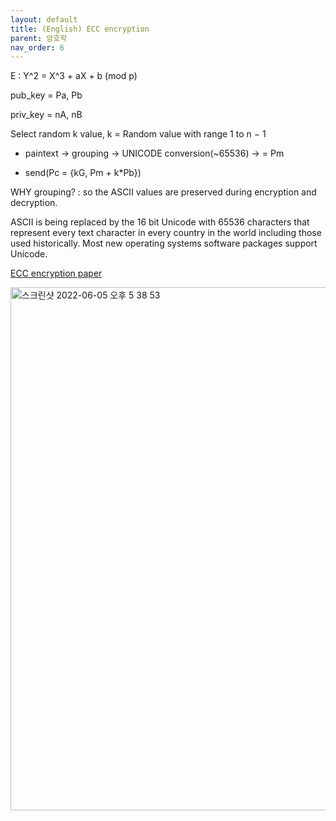 ```yaml
---
layout: default
title: (English) ECC encryption
parent: 암호학
nav_order: 6
---
```


E : Y^2 = X^3 + aX + b (mod p)

pub_key  = Pa, Pb

priv_key = nA, nB

Select random k value, k = Random value with range 1 to n − 1

* paintext -> grouping -> UNICODE conversion(~65536) -> = Pm

* send(Pc = {kG, Pm + k*Pb})

WHY grouping? : so the ASCII values are preserved during encryption and decryption.

ASCII is being replaced by the 16 bit Unicode with 65536 characters that represent every text character in every country in the world including those used historically. Most new operating systems software packages support Unicode.


[ECC encryption paper](https://reader.elsevier.com/reader/sd/pii/S1877050915013332?token=38CC52DBBFB99FAEF55F301E2DA73E44853FB12380A18269B71F9F4FDEF4221CE8548984FE88FD5CB72029CF0D763227&originRegion=us-east-1&originCreation=20220605083508)


<img width="837" alt="스크린샷 2022-06-05 오후 5 38 53" src="https://user-images.githubusercontent.com/29156882/172042580-e21e1583-b260-49ea-924d-ad406b21e370.png">


